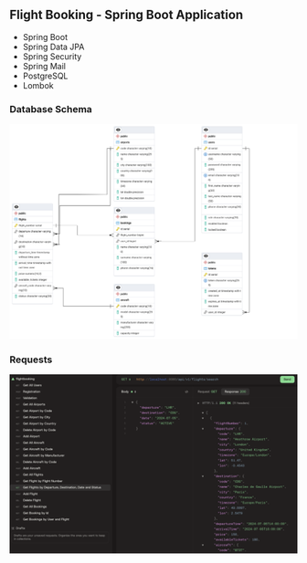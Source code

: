 ## Flight Booking - Spring Boot Application
- Spring Boot
- Spring Data JPA
- Spring Security
- Spring Mail
- PostgreSQL
- Lombok

### Database Schema
![Database Schema](docs/db_schema.png)

### Requests
![Requests](docs/requests.png)
